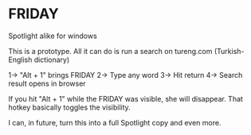 # FRIDAY
Spotlight alike for windows

This is a prototype. All it can do is run a search on tureng.com (Turkish-English dictionary)

1-> "Alt + 1" brings FRIDAY
2-> Type any word
3-> Hit return
4-> Search result opens in browser

If you hit "Alt + 1" while the FRIDAY was visible, she will disappear. That hotkey basically toggles the visibility.

I can, in future, turn this into a full Spotlight copy and even more.
